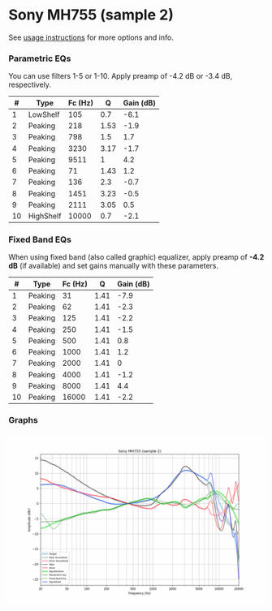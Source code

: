 # Sony MH755 (sample 2)
See [usage instructions](https://github.com/jaakkopasanen/AutoEq#usage) for more options and info.

### Parametric EQs
You can use filters 1-5 or 1-10. Apply preamp of -4.2 dB or -3.4 dB, respectively.

|   # | Type      |   Fc (Hz) |    Q |   Gain (dB) |
|-----|-----------|-----------|------|-------------|
|   1 | LowShelf  |       105 | 0.7  |        -6.1 |
|   2 | Peaking   |       218 | 1.53 |        -1.9 |
|   3 | Peaking   |       798 | 1.5  |         1.7 |
|   4 | Peaking   |      3230 | 3.17 |        -1.7 |
|   5 | Peaking   |      9511 | 1    |         4.2 |
|   6 | Peaking   |        71 | 1.43 |         1.2 |
|   7 | Peaking   |       136 | 2.3  |        -0.7 |
|   8 | Peaking   |      1451 | 3.23 |        -0.5 |
|   9 | Peaking   |      2111 | 3.05 |         0.5 |
|  10 | HighShelf |     10000 | 0.7  |        -2.1 |

### Fixed Band EQs
When using fixed band (also called graphic) equalizer, apply preamp of **-4.2 dB** (if available) and set gains manually with these parameters.

|   # | Type    |   Fc (Hz) |    Q |   Gain (dB) |
|-----|---------|-----------|------|-------------|
|   1 | Peaking |        31 | 1.41 |        -7.9 |
|   2 | Peaking |        62 | 1.41 |        -2.3 |
|   3 | Peaking |       125 | 1.41 |        -2.2 |
|   4 | Peaking |       250 | 1.41 |        -1.5 |
|   5 | Peaking |       500 | 1.41 |         0.8 |
|   6 | Peaking |      1000 | 1.41 |         1.2 |
|   7 | Peaking |      2000 | 1.41 |         0   |
|   8 | Peaking |      4000 | 1.41 |        -1.2 |
|   9 | Peaking |      8000 | 1.41 |         4.4 |
|  10 | Peaking |     16000 | 1.41 |        -2.2 |

### Graphs
![](./Sony%20MH755%20(sample%202).png)
